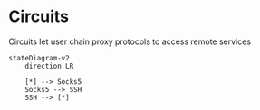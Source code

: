 # Circuits

Circuits let user chain proxy protocols to access remote services 

```mermaid
stateDiagram-v2
	direction LR
	
	[*] --> Socks5
	Socks5 --> SSH
	SSH --> [*]
```